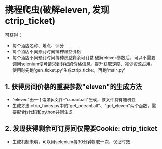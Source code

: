 # 携程爬虫(破解eleven, 发现ctrip_ticket)
可获得：
* 每个酒店名称、地点、评分
* 每个酒店不同预订时间每种房型价格
* 每个酒店不同预订时间每种房型剩余可订数
破解eleven参数后，可以不需要调用selenium便可请求到详细的价格信息，提升获取速度、减少资源占用。
使用时先跑'gen_ticket.py'生成ctrip_ticket，再跑'main.py'
## 1. 获得房间价格的重要参数"eleven"的生成方法
* "eleven"由一个混淆js文件-"oceanball"生成，该文件具有随机性
* 生成方法:ctrip_funcs.py中的"get_oceanball"、"get_eleven"两个函数，需要配合js代码和python共同生成
## 2. 发现获得剩余可订房间仅需要Cookie: ctrip_ticket
* 生成机制未明，可以用selenium每30分钟提取一次，保证时效
